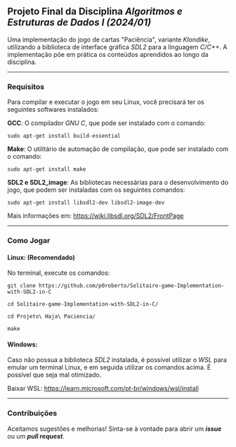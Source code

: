 ## Projeto Final da Disciplina _Algoritmos e Estruturas de Dados I (2024/01)_

Uma implementação do jogo de cartas "Paciência", variante _Klondike_, utilizando a biblioteca de interface gráfica _SDL2_ para a linguagem _C/C++_. A implementação põe em prática os conteúdos aprendidos ao longo da disciplina.
****
### Requisitos 
Para compilar e executar o jogo em seu Linux, você precisará ter os seguintes softwares instalados:

**GCC**: O compilador _GNU C_, que pode ser instalado com o comando:
```
sudo apt-get install build-essential
 ```
**Make**: O utilitário de automação de compilação, que pode ser instalado com o comando:
```
sudo apt-get install make
```
**SDL2 e SDL2_image**: As bibliotecas necessárias para o desenvolvimento do jogo, que podem ser instaladas com os seguintes comandos: 
```
sudo apt-get install libsdl2-dev libsdl2-image-dev
```
  Mais informações em: https://wiki.libsdl.org/SDL2/FrontPage
****
### Como Jogar
#### Linux: (Recomendado)
No terminal, execute os comandos: 
```
git clone https://github.com/p0roberto/Solitaire-game-Implementation-with-SDL2-in-C
```
```
cd Solitaire-game-Implementation-with-SDL2-in-C/
```
```
cd Projeto\ Haja\ Paciencia/
```
```
make
```
#### Windows:
Caso não possua a biblioteca _SDL2_ instalada, é possível utilizar o _WSL_ para emular um terminal Linux, e em seguida utilizar os comandos acima. É possível que seja mal otimizado.

Baixar WSL: https://learn.microsoft.com/pt-br/windows/wsl/install
****
### Contribuições

Aceitamos sugestões e melhorias! Sinta-se à vontade para abrir um _**issue**_ ou um _**pull request**_.
